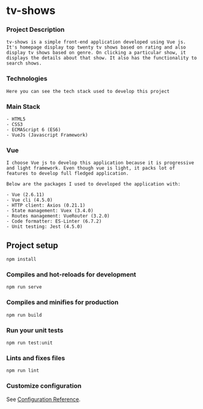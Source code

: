 # tv-shows

### Project Description
```
tv-shows is a simple front-end application developed using Vue js. It's homepage display top twenty tv shows based on rating and also display tv shows based on genre. On clicking a particular show, it displays the details about that show. It also has the functionality to search shows.
```

### Technologies
```
Here you can see the tech stack used to develop this project
```

### Main Stack
```
- HTML5
- CSS3
- ECMAScript 6 (ES6)
- VueJs (Javascript Framework)
```

### Vue
```
I choose Vue js to develop this application because it is progressive and light framework. Even though vue is light, it packs lot of features to develop full fledged application.

Below are the packages I used to developed the application with:

- Vue (2.6.11)
- Vue cli (4.5.0)
- HTTP client: Axios (0.21.1)
- State management: Vuex (3.4.0)
- Routes management: VueRouter (3.2.0)
- Code formatter: ES-Linter (6.7.2)
- Unit testing: Jest (4.5.0)
```

## Project setup
```
npm install
```

### Compiles and hot-reloads for development
```
npm run serve
```

### Compiles and minifies for production
```
npm run build
```

### Run your unit tests
```
npm run test:unit
```

### Lints and fixes files
```
npm run lint
```

### Customize configuration
See [Configuration Reference](https://cli.vuejs.org/config/).
